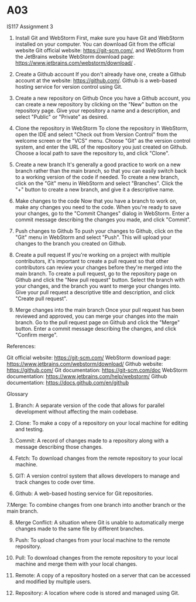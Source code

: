 # A03
IS117 Assignment 3

1. Install Git and WebStorm
First, make sure you have Git and WebStorm installed on your computer. You can download Git from the official website  Git official website: https://git-scm.com/, and WebStorm from the JetBrains website WebStorm download page: https://www.jetbrains.com/webstorm/download/ .

2. Create a Github account
If you don't already have one, create a Github account at the website: https://github.com/. Github is a web-based hosting service for version control using Git.

3. Create a new repository on Github
Once you have a Github account, you can create a new repository by clicking on the "New" button on the repository page. Give your repository a name and a description, and select "Public" or "Private" as desired.

4. Clone the repository in WebStorm
To clone the repository in WebStorm, open the IDE and select "Check out from Version Control" from the welcome screen or the "VCS" menu. Choose "Git" as the version control system, and enter the URL of the repository you just created on Github. Choose a local path to save the repository to, and click "Clone".

5. Create a new branch
It's generally a good practice to work on a new branch rather than the main branch, so that you can easily switch back to a working version of the code if needed. To create a new branch, click on the "Git" menu in WebStorm and select "Branches". Click the "+" button to create a new branch, and give it a descriptive name.

6. Make changes to the code
Now that you have a branch to work on, make any changes you need to the code. When you're ready to save your changes, go to the "Commit Changes" dialog in WebStorm. Enter a commit message describing the changes you made, and click "Commit".

7. Push changes to Github
To push your changes to Github, click on the "Git" menu in WebStorm and select "Push". This will upload your changes to the branch you created on Github.

8. Create a pull request
If you're working on a project with multiple contributors, it's important to create a pull request so that other contributors can review your changes before they're merged into the main branch. To create a pull request, go to the repository page on Github and click the "New pull request" button. Select the branch with your changes, and the branch you want to merge your changes into. Give your pull request a descriptive title and description, and click "Create pull request".

9. Merge changes into the main branch
Once your pull request has been reviewed and approved, you can merge your changes into the main branch. Go to the pull request page on Github and click the "Merge" button. Enter a commit message describing the changes, and click "Confirm merge".

References:

 Git official website: https://git-scm.com/ 
 WebStorm download page: https://www.jetbrains.com/webstorm/download/ 
 Github website: https://github.com/ 
 Git documentation: https://git-scm.com/doc 
 WebStorm documentation: https://www.jetbrains.com/help/webstorm/ 
 Github documentation: https://docs.github.com/en/github 

Glossary

1. Branch: A separate version of the code that allows for parallel development without affecting the main codebase.

2. Clone: To make a copy of a repository on your local machine for editing and testing.

3. Commit: A record of changes made to a repository along with a message describing those changes.

4. Fetch: To download changes from the remote repository to your local machine.

5. GIT: A version control system that allows developers to manage and track changes to code over time.

6. Github: A web-based hosting service for Git repositories.

7.Merge: To combine changes from one branch into another branch or the main branch.

8. Merge Conflict: A situation where Git is unable to automatically merge changes made to the same file by different branches.

9. Push: To upload changes from your local machine to the remote repository.

10. Pull: To download changes from the remote repository to your local machine and merge them with your local changes.

11. Remote: A copy of a repository hosted on a server that can be accessed and modified by multiple users.

12. Repository: A location where code is stored and managed using Git.
